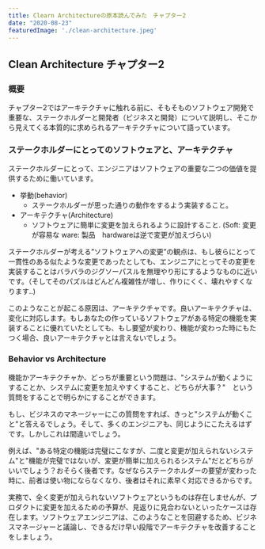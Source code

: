 ```yaml
---
title: Clearn Architectureの原本読んでみた　チャプター2
date: "2020-08-23"
featuredImage: './clean-architecture.jpeg'
---
```

## Clean Architecture チャプター2
### 概要
チャプター2ではアーキテクチャに触れる前に、そもそものソフトウェア開発で重要な、ステークホルダーと開発者（ビジネスと開発）について説明し、そこから見えてくる本質的に求められるアーキテクチャについて語っています。

### ステークホルダーにとってのソフトウェアと、アーキテクチャ
ステークホルダーにとって、エンジニアはソフトウェアの重要な二つの価値を提供するために働いています。
- 挙動(behavior)
  - ステークホルダーが思った通りの動作をするよう実装すること。
- アーキテクチャ(Architecture)
  - ソフトウェアに簡単に変更を加えられるように設計すること. (Soft: 変更が容易な ware: 製品　hardwareは逆で変更が加えづらい)

ステークホルダーが考える”ソフトウェアへの変更”の観点は、もし彼らにとって一貫性のある似たような変更であったとしても、エンジニアにとってその変更を実装することはバラバラのジグソーパスルを無理やり形にするようなものに近いです。（そしてそのパズルはどんどん複雑性が増し、作りにくく、壊れやすくなります..)

このようなことが起こる原因は、アーキテクチャです。良いアーキテクチャは、変化に対応します。もしあなたの作っているソフトウェアがある特定の機能を実装することに優れていたとしても、もし要望が変わり、機能が変わった時にもたつく場合、良いアーキテクチャとは言えないでしょう。

### Behavior vs Architecture
機能かアーキテクチャか、どっちが重要という問題は、"システムが動くようにすることか、システムに変更を加えやすくすること、どちらが大事？"　という質問をすることで明らかにすることができます。

もし、ビジネスのマネージャーにこの質問をすれば、きっと"システムが動くこと"と答えるでしょう。そして、多くのエンジニアも、同じようにこたえるはずです。しかしこれは間違いでしょう。

例えば、"ある特定の機能は完璧にこなすが、二度と変更が加えられないシステム"と"機能が完璧ではないが、変更が簡単に加えられるシステム"だとどちらがいいでしょう？おそらく後者です。なぜならステークホルダーの要望が変わった時に、前者は使い物にならなくなり、後者はそれに素早く対応できるからです。

実務で、全く変更が加えられないソフトウェアというものは存在しませんが、プロダクトに変更を加えるための予算が、見返りに見合わないといったケースは存在します。ソフトウェアエンジニアは、このようなことを回避するため、ビジネスマネージャーと議論し、できるだけ早い段階でアーキテクチャを改善することをしましょう。
